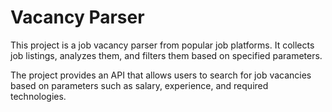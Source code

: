 # Vacancy Parser

This project is a job vacancy parser from popular job platforms. It collects job listings, analyzes them, and filters them based on specified parameters.

The project provides an API that allows users to search for job vacancies based on parameters such as salary, experience, and required technologies.
